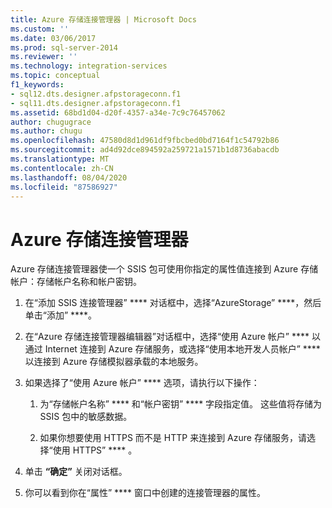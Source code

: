 ```yaml
---
title: Azure 存储连接管理器 | Microsoft Docs
ms.custom: ''
ms.date: 03/06/2017
ms.prod: sql-server-2014
ms.reviewer: ''
ms.technology: integration-services
ms.topic: conceptual
f1_keywords:
- sql12.dts.designer.afpstorageconn.f1
- sql11.dts.designer.afpstorageconn.f1
ms.assetid: 68bd1d04-d20f-4357-a34e-7c9c76457062
author: chugugrace
ms.author: chugu
ms.openlocfilehash: 47580d8d1d961df9fbcbed0bd7164f1c54792b86
ms.sourcegitcommit: ad4d92dce894592a259721a1571b1d8736abacdb
ms.translationtype: MT
ms.contentlocale: zh-CN
ms.lasthandoff: 08/04/2020
ms.locfileid: "87586927"
---
```

# <a name="azure-storage-connection-manager"></a>Azure 存储连接管理器
  Azure 存储连接管理器使一个 SSIS 包可使用你指定的属性值连接到 Azure 存储帐户：存储帐户名称和帐户密钥。  
  
1.  在“添加 SSIS 连接管理器” **** 对话框中，选择“AzureStorage” ****，然后单击“添加” ****。  
  
2.  在“Azure 存储连接管理器编辑器”对话框中，选择“使用 Azure 帐户” **** 以通过 Internet 连接到 Azure 存储服务，或选择“使用本地开发人员帐户” **** 以连接到 Azure 存储模拟器承载的本地服务。  
  
3.  如果选择了“使用 Azure 帐户” **** 选项，请执行以下操作：  
  
    1.  为“存储帐户名称” **** 和“帐户密钥” **** 字段指定值。 这些值将存储为 SSIS 包中的敏感数据。  
  
    2.  如果你想要使用 HTTPS 而不是 HTTP 来连接到 Azure 存储服务，请选择“使用 HTTPS” **** 。  
  
4.  单击 **“确定”** 关闭对话框。  
  
5.  你可以看到你在“属性” **** 窗口中创建的连接管理器的属性。  
  
  
